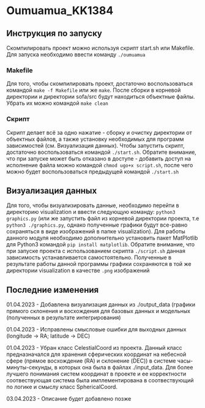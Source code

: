# Oumuamua_KK1384

## Инструкция по запуску
Скомпилировать проект можно используя скрипт start.sh или Makefile. Для запуска необходимо ввести команду `./oumuamua`

### Makefile
Для того, чтобы скомпилировать проект, достаточно воспользоваться командой `make -f Makefile` или же `make`. После сборки в корневой директории и директории sofa/src будут находиться объектные файлы. Убрать их можно командой `make clean`

### Скрипт
Скрипт делает всё за одно нажатие - сборку и очистку директории от объектных файлов, а также установку необходимых для программ зависимостей (см. Визуализация данных). Чтобы запустить скрипт, достаточно воспользоваться командой `./start.sh`. Обратите внимание, что при запуске может быть отказано в доступе - добавить доступ на исполнение файла можно командой `chmod ugo+x script.sh`, после чего можно будет воспользоваться предыдущей командой `./start.sh`

## Визуализация данных
Для того, чтобы визуализировать данные, необходимо перейти в директорию visualization и ввести следующую команду: `python3 graphics.py` (или же запустить файл из корневой директории проекта, т.е `python3 ./graphics.py`, однако полученные графики будут все-равно сохраняться в виде изображений в папке visualization). Для работы данного модуля необходимо дополнительно установить пакет MatPlotlib для Python3 командой `pip install matplotlib`. Обратите внимание, что при запуске проекта с использованием скрипта `./script.sh` данная зависимость устанавливается самостоятельно. Полученные в результате работы данной программы графики сохраняются в той же директории visualization в качестве `.png` изображений

## Последние изменения
01.04.2023 - Добавлена визуализация данных из ./output_data (графики прямого склонения и восхождения для базовых данных и модельных (полученных в результате интегрирования)

01.04.2023 - Исправлены смысловые ошибки для выходных данных (longitude -> RA; latitude -> DEC)

01.04.2023 - Убран класс CelestialCoord из проекта. Данный класс предназначался для хранения сферических координат на небесной сфере (прямое восхождение (RA) и склонение (DEC)) в системе часы-минуты-секунды, в которых она была в файлах ./input_data. Для более лучшего понимания систем координат в проекте и ее корректности соотвествующая система была имплементирована в соотвествующий по логике и смыслу класс SphericalCoord.

03.04.2023 - Описание будет добавлено позже
